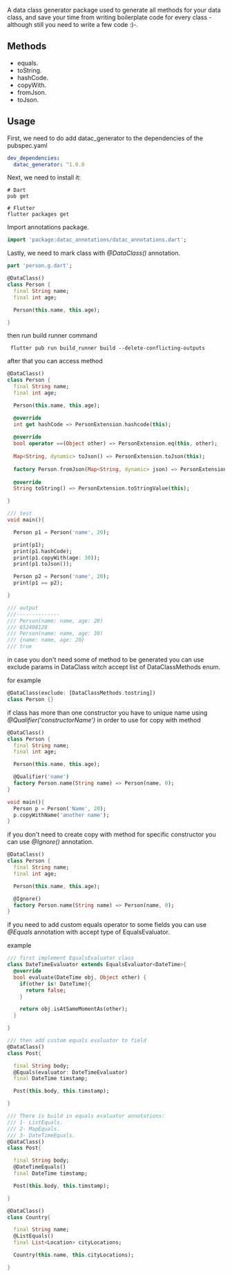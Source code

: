 A data class generator package used to generate all methods for your data class,
and save your time from writing boilerplate code for every class - although still you need to write a few code :)-.

## Methods
- equals.
- toString.
- hashCode.
- copyWith.
- fromJson.
- toJson.

## Usage
First, we need to do add datac_generator to the dependencies of the pubspec.yaml
```yaml
dev_dependencies:
  datac_generator: ^1.0.0

```
Next, we need to install it:
```properties
# Dart
pub get

# Flutter
flutter packages get
```

Import annotations package.
```dart
import 'package:datac_annotations/datac_annotations.dart';
```

Lastly, we need to mark class with *@DataClass()* annotation.

```dart
part 'person.g.dart';

@DataClass()
class Person {
  final String name;
  final int age;

  Person(this.name, this.age);

}  
```

then run build runner command

```
 flutter pub run build_runner build --delete-conflicting-outputs
```

after that you can access method

```dart
@DataClass()
class Person {
  final String name;
  final int age;

  Person(this.name, this.age);

  @override
  int get hashCode => PersonExtension.hashcode(this);
  
  @override
  bool operator ==(Object other) => PersonExtension.eq(this, other);
  
  Map<String, dynamic> toJson() => PersonExtension.toJson(this);
  
  factory Person.fromJson(Map<String, dynamic> json) => PersonExtension.fromJson(json);
  
  @override
  String toString() => PersonExtension.toStringValue(this);

}

/// test
void main(){

  Person p1 = Person('name', 20);

  print(p1);
  print(p1.hashCode);
  print(p1.copyWith(age: 30));
  print(p1.toJson());

  Person p2 = Person('name', 20);
  print(p1 == p2);

}

/// output
///--------------
/// Person(name: name, age: 20)
/// 652408128
/// Person(name: name, age: 30)
/// {name: name, age: 20}
/// true
```

in case you don't need some of method to be generated you can use exclude params 
in DataClass witch accept list of DataClassMethods enum.

for example
```dart
@DataClass(exclude: [DataClassMethods.tostring])
class Person {}
```

if class has more than one constructor you have to unique name using *@Qualifier('constructorName')* in order to use for copy with method
```dart
@DataClass()
class Person {
  final String name;
  final int age;

  Person(this.name, this.age);

  @Qualifier('name')
  factory Person.name(String name) => Person(name, 0);
}

void main(){
  Person p = Person('Name', 20);
  p.copyWithName('another name');
}
```

if you don't need to create copy with method for specific constructor you
can use *@Ignore()* annotation.

```dart
@DataClass()
class Person {
  final String name;
  final int age;

  Person(this.name, this.age);

  @Ignore()
  factory Person.name(String name) => Person(name, 0);
}
```

if you need to add custom equals operator to some fields you can use *@Equals*
annotation with accept type of EqualsEvaluator.

example

```dart
/// first implement EqualsEvaluator class
class DateTimeEvaluator extends EqualsEvaluator<DateTime>{
  @override
  bool evaluate(DateTime obj, Object other) {
    if(other is! DateTime){
      return false;
    }

    return obj.isAtSameMomentAs(other);
  }

}

/// then add custom equals evaluator to field
@DataClass()
class Post{

  final String body;
  @Equals(evaluator: DateTimeEvaluator)
  final DateTime timstamp;

  Post(this.body, this.timstamp);

}

/// There is build in equals evaluator annotations:
/// 1- ListEquals.
/// 2- MapEquals.
/// 3- DateTimeEquals.
@DataClass()
class Post{

  final String body;
  @DateTimeEquals()
  final DateTime timstamp;

  Post(this.body, this.timstamp);

}

@DataClass()
class Country{

  final String name;
  @ListEquals()
  final List<Location> cityLocations;

  Country(this.name, this.cityLocations);

}

```